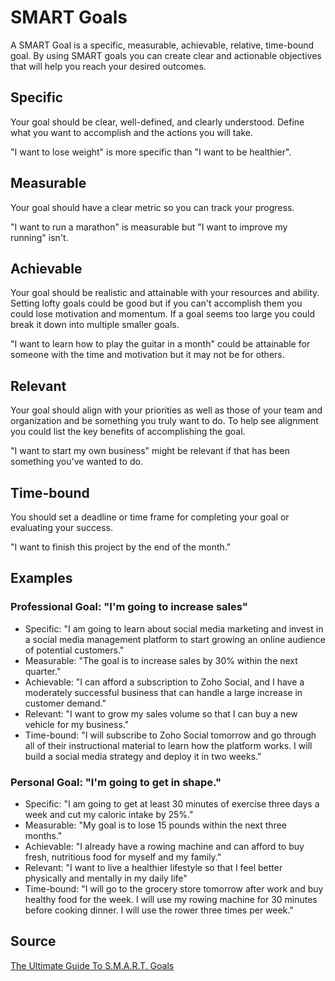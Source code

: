 # SMART Goals

A SMART Goal is a specific, measurable, achievable, relative, time-bound goal. By using SMART goals you can create clear and actionable objectives that will help you reach your desired outcomes.

## Specific

Your goal should be clear, well-defined, and clearly understood. Define what you want to accomplish and the actions you will take.

"I want to lose weight" is more specific than "I want to be healthier".

## Measurable

Your goal should have a clear metric so you can track your progress.

"I want to run a marathon" is measurable but "I want to improve my running" isn't.

## Achievable

Your goal should be realistic and attainable with your resources and ability. Setting lofty goals could be good but if you can't accomplish them you could lose motivation and momentum. If a goal seems too large you could break it down into multiple smaller goals.

"I want to learn how to play the guitar in a month" could be attainable for someone with the time and motivation but it may not be for others.

## Relevant

Your goal should align with your priorities as well as those of your team and organization and be something you truly want to do. To help see alignment you could list the key benefits of accomplishing the goal.

"I want to start my own business" might be relevant if that has been something you've wanted to do.

## Time-bound

You should set a deadline or time frame for completing your goal or evaluating your success.

"I want to finish this project by the end of the month."

## Examples

### Professional Goal: "I'm going to increase sales"

- Specific: "I am going to learn about social media marketing and invest in a social media management platform to start growing an online audience of potential customers."
- Measurable: "The goal is to increase sales by 30% within the next quarter."
- Achievable: "I can afford a subscription to Zoho Social, and I have a moderately successful business that can handle a large increase in customer demand."
- Relevant: "I want to grow my sales volume so that I can buy a new vehicle for my business."
- Time-bound: "I will subscribe to Zoho Social tomorrow and go through all of their instructional material to learn how the platform works. I will build a social media strategy and deploy it in two weeks."

### Personal Goal: "I'm going to get in shape."

- Specific: "I am going to get at least 30 minutes of exercise three days a week and cut my caloric intake by 25%."
- Measurable: "My goal is to lose 15 pounds within the next three months."
- Achievable: "I already have a rowing machine and can afford to buy fresh, nutritious food for myself and my family."
- Relevant: "I want to live a healthier lifestyle so that I feel better physically and mentally in my daily life"
- Time-bound: "I will go to the grocery store tomorrow after work and buy healthy food for the week. I will use my rowing machine for 30 minutes before cooking dinner. I will use the rower three times per week."

## Source

[The Ultimate Guide To S.M.A.R.T. Goals](https://www.forbes.com/advisor/business/smart-goals/)
